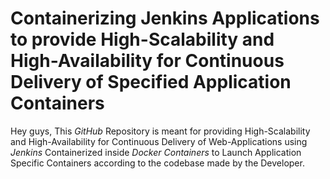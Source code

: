 # Containerizing Jenkins Applications to provide High-Scalability and High-Availability for Continuous Delivery of Specified Application Containers

Hey guys, This *GitHub* Repository is meant for providing High-Scalability and High-Availability for Continuous Delivery of Web-Applications using *Jenkins* Containerized inside *Docker Containers* to Launch Application Specific Containers according to the codebase made by the Developer.
